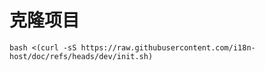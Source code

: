 # 克隆项目

```
bash <(curl -sS https://raw.githubusercontent.com/i18n-host/doc/refs/heads/dev/init.sh)
```

